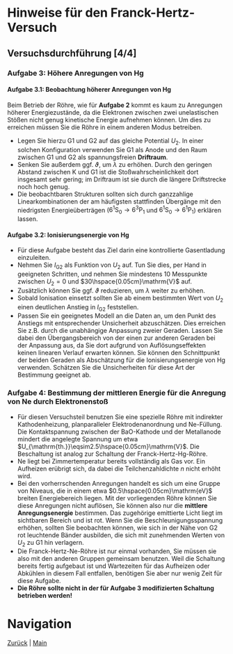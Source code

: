 # Hinweise für den Franck-Hertz-Versuch

## Versuchsdurchführung [4/4]

### Aufgabe 3: Höhere Anregungen von $\mathrm{Hg}$

#### Aufgabe 3.1: Beobachtung höherer Anregungen von $\mathrm{Hg}$

Beim Betrieb der Röhre, wie für **Aufgabe 2** kommt es kaum zu Anregungen höherer Energiezustände, da die Elektronen zwischen zwei unelastischen Stößen nicht genug kinetische Energie aufnehmen können. Um dies zu erreichen müssen Sie die Röhre in einem anderen Modus betreiben. 

- Legen Sie hierzu G1 und G2 auf das gleiche Potential $U_{2}$. In einer solchen Konfiguration verwenden Sie G1 als Anode und den Raum zwischen G1 und G2 als spannungsfreien **Driftraum**. 
- Senken Sie außerdem ggf. $\vartheta$, um $\lambda$ zu erhöhen. Durch den geringen Abstand zwischen K und G1 ist die Stoßwahrscheinlichkeit dort insgesamt sehr gering; im Driftraum ist sie durch die längere Driftstrecke noch hoch genug.  
- Die beobachtbaren Strukturen sollten sich durch ganzzahlige Linearkombinationen der am häufigsten stattfinden Übergänge mit den niedrigsten Energieüberträgen ($`6^{1}\mathrm{S}_{0}\to 6^{3}\mathrm{P}_{1}`$ und $`6^{1}\mathrm{S}_{0}\to 6^{1}\mathrm{P}_{1}`$) erklären lassen. 

#### Aufgabe 3.2: Ionisierungsenergie von $\mathrm{Hg}$

- Für diese Aufgabe besteht das Ziel darin eine kontrollierte Gasentladung einzuleiten.   
- Nehmen Sie $I_{\mathrm{G2}}$ als Funktion von $U_{2}$ auf. Tun Sie dies, per Hand in geeigneten Schritten, und nehmen Sie mindestens 10 Messpunkte zwischen $U_{2}=0$ und $30\hspace{0.05cm}\mathrm{V}$ auf. 
- Zusätzlich können Sie ggf. $\vartheta$ reduzieren, um $\lambda$ weiter zu erhöhen.
- Sobald Ionisation einsetzt sollten Sie ab einem bestimmten Wert von $U_{2}$ einen deutlichen Anstieg in $I_{\mathrm{G2}}$ feststellen.
- Passen Sie ein geeignetes Modell an die Daten an, um den Punkt des Anstiegs mit entsprechender Unsicherheit abzuschätzen. Dies erreichen Sie z.B. durch die unabhängige Anpassung zweier Geraden. Lassen Sie dabei den Übergangsbereich von der einen zur anderen Geraden bei der Anpassung aus, da Sie dort aufgrund von Auflösungseffekten keinen linearen Verlauf erwarten können. Sie können den Schnittpunkt der beiden Geraden als Abschätzung für die Ionisierungsenergie von $\mathrm{Hg}$ verwenden. Schätzen Sie die Unsicherheiten für diese Art der Bestimmung geeignet ab. 

### Aufgabe 4: Bestimmung der mittleren Energie für die Anregung von $\mathrm{Ne}$ durch Elektronenstoß

- Für diesen Versuchsteil benutzen Sie eine spezielle Röhre mit indirekter Kathodenheizung, planparalleler Elektrodenanordnung und $\mathrm{Ne}$-Füllung. Die Kontaktspannung zwischen der $\mathrm{BaO}$-Kathode und der Metallanode mindert die angelegte Spannung um etwa $U_{\mathrm{th.}}\eqsim2.5\hspace{0.05cm}\mathrm{V}$. Die Beschaltung ist analog zur Schaltung der Franck-Hertz-$\mathrm{Hg}$-Röhre. 
- $\mathrm{Ne}$ liegt bei Zimmertemperatur bereits vollständig als Gas vor. Ein Aufheizen erübrigt sich, da dabei die Teilchenzahldichte $n$ nicht erhöht wird.
- Bei den vorherrschenden Anregungen handelt es sich um eine Gruppe von Niveaus, die in einem etwa $0.5\hspace{0.05cm}\mathrm{eV}$ breiten Energiebereich liegen. Mit der vorliegenden Röhre können Sie diese Anregungen nicht auflösen, Sie können also nur die **mittlere Anregungsenergie** bestimmen. Das zugehörige emittierte Licht liegt im sichtbaren Bereich und ist rot. Wenn Sie die Beschleunigungsspannung erhöhen, sollten Sie beobachten können, wie sich in der Nähe von G2 rot leuchtende Bänder ausbilden, die sich mit zunehmenden Werten von $U_{2}$ zu G1 hin verlagern. 
- Die Franck-Hertz-$\mathrm{Ne}$-Röhre ist nur einmal vorhanden, Sie müssen sie also mit den anderen Gruppen gemeinsam benutzen. Weil die Schaltung bereits fertig aufgebaut ist und Wartezeiten für das Aufheizen oder Abkühlen in diesem Fall entfallen, benötigen Sie aber nur wenig Zeit für diese Aufgabe. 
- **Die Röhre sollte nicht in der für Aufgabe 3 modifizierten Schaltung betrieben werden!**

# Navigation

[Zurück](https://gitlab.kit.edu/kit/etp-lehre/p2-praktikum/students/-/tree/main/Franck_Hertz_Versuch/doc/Hinweise-Versuchsdurchfuehrung-b.md) | [Main](https://gitlab.kit.edu/kit/etp-lehre/p2-praktikum/students/-/tree/main/Franck_Hertz_Versuch)
